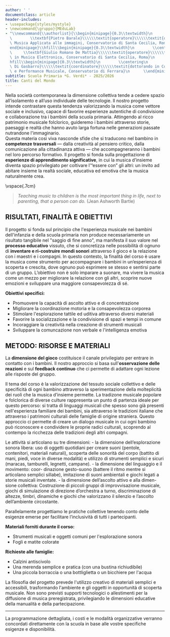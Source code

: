 ```yaml
---
author: ' '
documentclass: article
header-includes:
- \usepackage{styles/mystyle}
- \newcommand{\gruppo}{MEduLab}
- "\\newcommand{\\authorlist}{\\begin{minipage}{0.3\\textwidth}\n        \\centering\n\
  \        \\textbf{Pietro Barale}\\\\\\textit{operatore}\\\\\\textit{diplomato in\
  \ Musica Applicata alle immagini, Conservatorio di Santa Cecilia, Roma}\n      \\\
  end{minipage}\\hfill\\begin{minipage}{0.3\\textwidth}\n        \\centering\n   \
  \     \\textbf{Giulio Romano De Mattia}\\\\\\textit{operatore}\\\\\\textit{ diplomato\
  \ in Musica Elettronica, Conservatorio di Santa Cecilia, Roma}\n      \\end{minipage}\\\
  hfill\\begin{minipage}{0.3\\textwidth}\n        \\centering\n        \\textbf{Marco\
  \ Di Gasbarro}\\\\\\textit{coordinatore}\\\\\\textit{dottorando in Composizione\
  \ e Performance Musicale, Conservatorio di Ferrara}\n      \\end{minipage}}"
subtitle: Scuola Primaria *G. Verdi* - 2025/2026
title: Canti del Mondo
---
```


Nella società contemporanea la dimensione collettiva tende a cedere spazio all’isolamento e all’uso individuale delle tecnologie. Il nostro progetto intende contrastare questa tendenza valorizzando la musica come vettore sociale e inclusivo, capace di favorire esperienze autentiche di condivisione e collaborazione tra i bambini della scuola primaria.
Attingendo al ricco patrimonio musicale folclorico, guideremo i bambini attraverso storie, paesaggi e realtà che hanno avuto larga fortuna nelle generazioni passate nutrandone l'immaginario.    
Questa materia così viva nasconde sfide che si traducono nel bambino in **competenze trasversali** — dalla creatività al pensiero critico, dalla comunicazione alla cittadinanza attiva — che accompagneranno i bambini nel loro percorso formativo.
Il progetto si fonda sulla progettazione di **esperienze di apprendimento significative**, in cui la musica d’insieme diventa spazio privilegiato per coltivare l’“essere con” gli altri: un invito ad abitare insieme la realtà sociale, educativa ed emotiva che la musica naturalmente crea.

\vspace{.7cm}

>*Teaching music to children is the most important thing in life, next to parenting, that a person can do.* (Jean Ashworth Bartle)

<!-- **Maestri:** 

- **Pietro Barale** - diplomato in Musica Applicata alle immagini, Conservatorio di Santa Cecilia, Roma

- **Giulio Romano De Mattia** -  diplomato in Musica Elettronica, Conservatorio di Santa Cecilia, Roma

- **Marco Di Gasbarro** - dottorando in Composizione e Performance Musicale, Conservatorio di Ferrara


-->


## RISULTATI, FINALITÀ E OBIETTIVI

Il progetto si fonda sul principio che l'esperienza musicale nei bambini dell'infanzia e della scuola primaria non produce necessariamente un risultato tangibile nel "saggio di fine anno", ma manifesta il suo valore nel **processo educativo** vissuto, che si concretizza nelle possibilità di ognuno di **inventare e ri-costruire mondi sonori** attraverso il gioco e la relazione con i maestri e i compagni.
In questo contesto, la finalità del corso è usare la musica come strumento per accompagnare i bambini in un’esperienza di scoperta e crescita, dove ognuno può esprimere se stesso e sentirsi parte di un gruppo. L’obiettivo non è solo imparare a suonare, ma vivere la musica come un mezzo per migliorare la relazione con gli altri, scoprire nuove emozioni e sviluppare una maggiore consapevolezza di sé.

**Obiettivi specifici:**
  - Promuovere la capacità di ascolto attivo e di concentrazione
  - Migliorare la coordinazione motoria e la consapevolezza corporea
  - Stimolare l'esplorazione tattile ed uditiva attraverso diversi materiali  
  - Favorire la socializzazione e la condivisione di spazi e tempi in comune  
  - Incoraggiare la creatività nella creazione di strumenti musicali
  - Sviluppare la comuncazione non verbale e l'intelligenza emotiva 


## METODO: RISORSE E MATERIALI

La **dimensione del gioco** costituisce il canale privilegiato per entrare in contatto con i bambini. Il nostro approccio si basa sull'**osservazione delle reazioni** e sul **feedback continuo** che ci permette di adattare ogni lezione alle risposte del gruppo.

Il tema del corso è la valorizzazione del tessuto sociale collettivo e delle specificità di ogni bambino attraverso la sperimentazione della molteplicità dei ruoli che la musica d’insieme permette. La tradizone musicale popolare e folclorica di diverse culture rappresenta un punto di partenza ideale per questo percorso: si tratta di linguaggi musicali che spesso sono già presenti nell'esperienza familiare dei bambini, sia attraverso le tradizioni italiane che attraverso i patrimoni culturali delle famiglie di origine straniera. Questo approccio ci permette di creare un dialogo musicale in cui ogni bambino può riconoscere e condividere le proprie radici culturali, scoprendo al contempo la ricchezza delle tradizioni degli altri compagni.

Le attività si articolano su tre dimensioni: - la dimensione dell’esplorazione sonora libera: uso di oggetti quotidiani per creare suoni (pentole, contenitori, materiali naturali), scoperta delle sonorità del corpo (battito di mani, piedi, voce in diverse modalità) e utilizzo di strumenti semplici e sicuri (maracas, tamburelli, legnetti, campane). - la dimensione del linguaggio e il movimento: coor- dinazione gesto-suono (battere il ritmo mentre si articolano semplici sillabe), imitazione di suoni ambientali e giochi legati a storie musicali inventate. - la dimensione dell’ascolto attivo e alla dimen- sione collettiva: Costruzione di piccoli gruppi di improvvisazione musicale, giochi di simulazione di direzione d’orchestra a turno, discriminazione di altezze, timbri, dinamiche e giochi che valorizzano il silenzio e l’ascolto dell’ambiente circostante.

Parallelamente progettiamo le pratiche collettive tenendo conto delle esigenze emerse per facilitare l’inclusività di tutti i partecipanti.

**Materiali forniti durante il corso:**  
- Strumenti musicali e oggetti comuni per l'esplorazione sonora  
- Fogli e matite colorate  

**Richieste alle famiglie:**  
- Calzini antiscivolo  
- Una merenda semplice e pratica (con una bustina richiudibile)  
- Una piccola borraccia o una bottliglietta o un bicchiere per l'acqua  

La filosofia del progetto prevede l'utilizzo creativo di materiali semplici e accessibili, trasformando l'ambiente e gli oggetti in opportunità di scoperta musicale. Non sono previsti supporti tecnologici o allestimenti per la diffusione di musica preregistrata, privilegiando le dimensioni educative della manualità e della partecipazione.





---

La programmazione dettagliata, i costi e le modalità organizzative verranno concordati direttamente con la scuola in base alle vostre specifiche esigenze e disponibilità.



